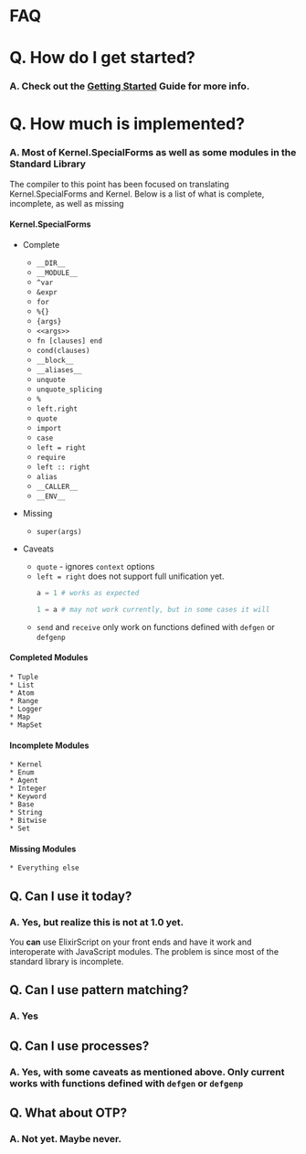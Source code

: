 # FAQ

# Q. How do I get started?

### A. Check out the [Getting Started](GettingStarted.md) Guide for more info.

# Q. How much is implemented?

### A. Most of Kernel.SpecialForms as well as some modules in the Standard Library

The compiler to this point has been focused on translating Kernel.SpecialForms and Kernel. Below is a list of what is complete, incomplete, as well as missing

#### Kernel.SpecialForms

* Complete
    * `__DIR__`
    * `__MODULE__`
    * `^var`
    * `&expr`
    * `for`
    * `%{}`
    * `{args}`
    * `<<args>>`
    * `fn [clauses] end`
    * `cond(clauses)`
    * `__block__`
    * `__aliases__`
    * `unquote`
    * `unquote_splicing`
    * `%`
    * `left.right`
    * `quote`
    * `import`
    * `case`
    * `left = right`
    * `require`
    * `left :: right`
    * `alias`
    * `__CALLER__`
    * `__ENV__`

* Missing
    * `super(args)`

* Caveats
    * `quote` - ignores `context` options
    * `left = right` does not support full unification yet.
        ```elixir
        a = 1 # works as expected

        1 = a # may not work currently, but in some cases it will
        ```
    * `send` and `receive` only work on functions defined with `defgen` or `defgenp`


#### Completed Modules

    * Tuple
    * List
    * Atom
    * Range
    * Logger
    * Map
    * MapSet

#### Incomplete Modules

    * Kernel
    * Enum
    * Agent
    * Integer
    * Keyword
    * Base
    * String
    * Bitwise
    * Set

#### Missing Modules
    * Everything else


## Q. Can I use it today?

### A. Yes, but realize this is not at 1.0 yet.

You **can** use ElixirScript on your front ends and have it work and interoperate with JavaScript modules. The problem is since most of the standard library is incomplete.

## Q. Can I use pattern matching?

### A. Yes

## Q. Can I use processes?

### A. Yes, with some caveats as mentioned above. Only current works with functions defined with `defgen` or `defgenp`

## Q. What about OTP?

### A. Not yet. Maybe never.
